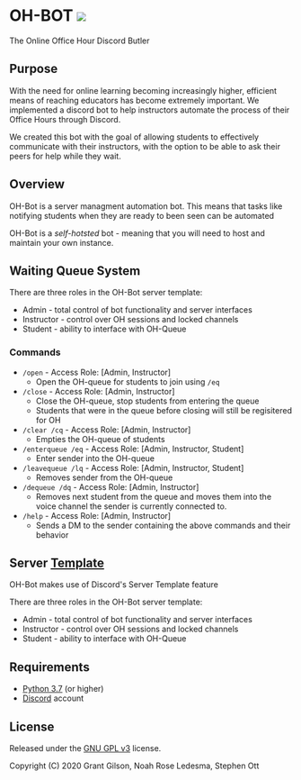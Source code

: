 # OH-BOT  [<img src="https://img.icons8.com/color/48/000000/discord-logo.png"/>](https://discordapp.com/)

The Online Office Hour Discord Butler

## Purpose

With the need for online learning becoming increasingly higher, efficient means of reaching educators has become extremely important. 
We implemented a discord bot to help instructors automate the process of their Office Hours through Discord.


We created this bot with the goal of allowing students to effectively communicate with their instructors,
with the option to be able to ask their peers for help while they wait.
   
## Overview 
OH-Bot is a server managment automation bot. This means that tasks like notifying students when they are ready to been seen can be automated 

OH-Bot is a *self-hotsted* bot - meaning that you will need to host and maintain your own instance. 

## Waiting Queue System

There are three roles in the OH-Bot server template:
* Admin - total control of bot functionality and server interfaces
* Instructor - control over OH sessions and locked channels
* Student - ability to interface with OH-Queue


### Commands

* `/open` - Access Role: [Admin, Instructor]
    * Open the OH-queue for students to join using `/eq`
* `/close` - Access Role: [Admin, Instructor]
    * Close the OH-queue, stop students from entering the queue
    * Students that were in the queue before closing will still be regisitered for OH
* `/clear /cq` - Access Role: [Admin, Instructor]
    * Empties the OH-queue of students
* `/enterqueue /eq` - Access Role: [Admin, Instructor, Student]
    * Enter sender into the OH-queue
* `/leavequeue /lq` - Access Role: [Admin, Instructor, Student]
    * Removes sender from the OH-queue
* `/dequeue /dq` - Access Role: [Admin, Instructor]
    * Removes next student from the queue and moves them into the voice channel the sender is currently connected to.
* `/help` - Access Role: [Admin, Instructor]
    * Sends a DM to the sender containing the above commands and their behavior

## Server [Template]()
OH-Bot makes use of Discord's Server Template feature

There are three roles in the OH-Bot server template:
* Admin - total control of bot functionality and server interfaces
* Instructor - control over OH sessions and locked channels
* Student - ability to interface with OH-Queue


## Requirements
* [Python 3.7](https://www.python.org/downloads/) (or higher)
* [Discord](https://discordapp.com/) account

## License

Released under the [GNU GPL v3](https://www.gnu.org/licenses/gpl-3.0.en.html) license.

Copyright (C) 2020  Grant Gilson, Noah Rose Ledesma, Stephen Ott
